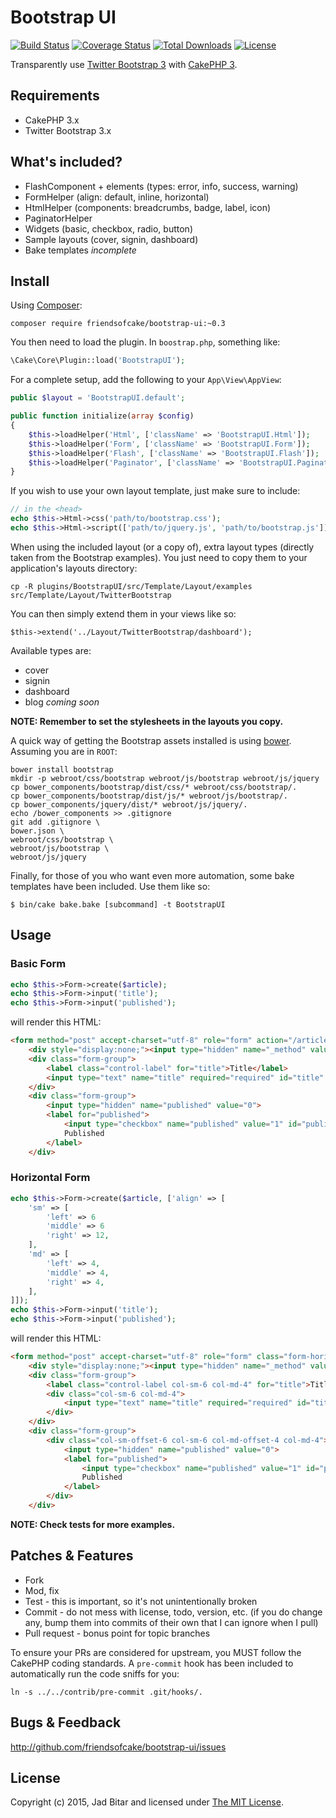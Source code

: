 # Bootstrap UI

[![Build Status](https://img.shields.io/travis/FriendsOfCake/bootstrap-ui/master.svg?style=flat-square)](https://travis-ci.org/FriendsOfCake/bootstrap-ui)
[![Coverage Status](https://img.shields.io/coveralls/FriendsOfCake/bootstrap-ui/master.svg?style=flat-square)](https://coveralls.io/r/FriendsOfCake/bootstrap-ui?branch=master)
[![Total Downloads](https://img.shields.io/packagist/dt/friendsofcake/bootstrap-ui.svg?style=flat-square)](https://packagist.org/packages/friendsofcake/bootstrap-ui)
[![License](https://img.shields.io/badge/license-MIT-blue.svg?style=flat-square)](https://packagist.org/packages/friendsofcake/bootstrap-ui)

Transparently use [Twitter Bootstrap 3][twbs3] with [CakePHP 3][cakephp].

## Requirements

* CakePHP 3.x
* Twitter Bootstrap 3.x

## What's included?

- FlashComponent + elements (types: error, info, success, warning)
- FormHelper (align: default, inline, horizontal)
- HtmlHelper (components: breadcrumbs, badge, label, icon)
- PaginatorHelper
- Widgets (basic, checkbox, radio, button)
- Sample layouts (cover, signin, dashboard)
- Bake templates *incomplete*

## Install

Using [Composer][composer]:

```
composer require friendsofcake/bootstrap-ui:~0.3
```

You then need to load the plugin. In `boostrap.php`, something like:

```php
\Cake\Core\Plugin::load('BootstrapUI');
```

For a complete setup, add the following to your `App\View\AppView`:

```php
public $layout = 'BootstrapUI.default';

public function initialize(array $config)
{
    $this->loadHelper('Html', ['className' => 'BootstrapUI.Html']);
    $this->loadHelper('Form', ['className' => 'BootstrapUI.Form']);
    $this->loadHelper('Flash', ['className' => 'BootstrapUI.Flash']);
    $this->loadHelper('Paginator', ['className' => 'BootstrapUI.Paginator']);
}
```

If you wish to use your own layout template, just make sure to include:

```php
// in the <head>
echo $this->Html->css('path/to/bootstrap.css');
echo $this->Html->script(['path/to/jquery.js', 'path/to/bootstrap.js']);
```

When using the included layout (or a copy of), extra layout types (directly taken from the
Bootstrap examples). You just need to copy them to your application's layouts directory:

```
cp -R plugins/BootstrapUI/src/Template/Layout/examples src/Template/Layout/TwitterBootstrap
```

You can then simply extend them in your views like so:

```
$this->extend('../Layout/TwitterBootstrap/dashboard');
```

Available types are:

- cover
- signin
- dashboard
- blog *coming soon*

**NOTE: Remember to set the stylesheets in the layouts you copy.**

A quick way of getting the Bootstrap assets installed is using [bower]. Assuming you are in `ROOT`:

```
bower install bootstrap
mkdir -p webroot/css/bootstrap webroot/js/bootstrap webroot/js/jquery
cp bower_components/bootstrap/dist/css/* webroot/css/bootstrap/.
cp bower_components/bootstrap/dist/js/* webroot/js/bootstrap/.
cp bower_components/jquery/dist/* webroot/js/jquery/.
echo /bower_components >> .gitignore
git add .gitignore \
bower.json \
webroot/css/bootstrap \
webroot/js/bootstrap \
webroot/js/jquery
```

Finally, for those of you who want even more automation, some bake templates have been included. Use them
like so:

```
$ bin/cake bake.bake [subcommand] -t BootstrapUI
```

## Usage

### Basic Form

```php
echo $this->Form->create($article);
echo $this->Form->input('title');
echo $this->Form->input('published');
```

will render this HTML:

```html
<form method="post" accept-charset="utf-8" role="form" action="/articles/add">
    <div style="display:none;"><input type="hidden" name="_method" value="POST"></div>
    <div class="form-group">
        <label class="control-label" for="title">Title</label>
        <input type="text" name="title" required="required" id="title" class="form-control">
    </div>
    <div class="form-group">
        <input type="hidden" name="published" value="0">
        <label for="published">
            <input type="checkbox" name="published" value="1" id="published" class="form-control">
            Published
        </label>
    </div>
```

### Horizontal Form

```php
echo $this->Form->create($article, ['align' => [
    'sm' => [
        'left' => 6
        'middle' => 6
        'right' => 12,
    ],
    'md' => [
        'left' => 4,
        'middle' => 4,
        'right' => 4,
    ],
]]);
echo $this->Form->input('title');
echo $this->Form->input('published');
```

will render this HTML:

```html
<form method="post" accept-charset="utf-8" role="form" class="form-horizontal" action="/articles/add">
    <div style="display:none;"><input type="hidden" name="_method" value="POST"></div>
    <div class="form-group">
        <label class="control-label col-sm-6 col-md-4" for="title">Title</label>
        <div class="col-sm-6 col-md-4">
            <input type="text" name="title" required="required" id="title" class="form-control">
        </div>
    </div>
    <div class="form-group">
        <div class="col-sm-offset-6 col-sm-6 col-md-offset-4 col-md-4">
            <input type="hidden" name="published" value="0">
            <label for="published">
                <input type="checkbox" name="published" value="1" id="published" class="form-control">
                Published
            </label>
        </div>
    </div>
```

**NOTE: Check tests for more examples.**

## Patches & Features

* Fork
* Mod, fix
* Test - this is important, so it's not unintentionally broken
* Commit - do not mess with license, todo, version, etc. (if you do change any, bump them into commits of
their own that I can ignore when I pull)
* Pull request - bonus point for topic branches

To ensure your PRs are considered for upstream, you MUST follow the CakePHP coding standards. A `pre-commit`
hook has been included to automatically run the code sniffs for you:

```
ln -s ../../contrib/pre-commit .git/hooks/.
```

## Bugs & Feedback

http://github.com/friendsofcake/bootstrap-ui/issues

## License

Copyright (c) 2015, Jad Bitar and licensed under [The MIT License][mit].

[cakephp]:http://cakephp.org
[composer]:http://getcomposer.org
[composer:ignore]:http://getcomposer.org/doc/faqs/should-i-commit-the-dependencies-in-my-vendor-directory.md
[mit]:http://www.opensource.org/licenses/mit-license.php
[twbs3]:http://getbootstrap.com
[bower]:http://bower.io